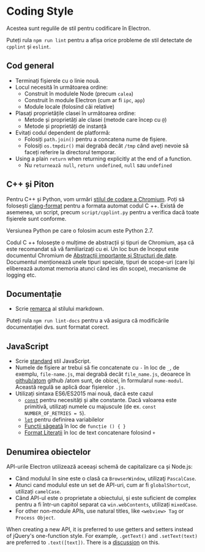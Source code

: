 # Coding Style

Acestea sunt regulile de stil pentru codificare în Electron.

Puteți rula `npm run lint` pentru a afișa orice probleme de stil detectate de `cpplint` și `eslint`.

## Cod general

* Terminați fișierele cu o linie nouă.
* Locul necesită în următoarea ordine:
  * Construit în modulele Node (precum `calea`)
  * Construit în module Electron (cum ar fi `ipc`, `app`)
  * Module locale (folosind căi relative)
* Plasați proprietățile clasei în următoarea ordine:
  * Metode și proprietăți ale clasei (metode care încep cu `@`)
  * Metode și proprietăți de instanță
* Evitați codul dependent de platformă:
  * Folosiți `path.join()` pentru a concatena nume de fișiere.
  * Folosiți `os.tmpdir()` mai degrabă decât `/tmp` când aveți nevoie să faceți referire la directorul temporar.
* Using a plain `return` when returning explicitly at the end of a function.
  * Nu `returnează null`, `return undefined`, `null` sau `undefined`

## C++ și Piton

Pentru C++ și Python, vom urmări [stilul de codare a Chromium](https://www.chromium.org/developers/coding-style). Poți să folosești [clang-format](clang-format.md) pentru a formata automat codul C ++. Există de asemenea, un script, precum `script/cpplint.py` pentru a verifica dacă toate fișierele sunt conforme.

Versiunea Python pe care o folosim acum este Python 2.7.

Codul C ++ folosește o mulțime de abstracții și tipuri de Chromium, așa că este recomandat să vă familiarizați cu ei. Un loc bun de început este documentul Chromium de [Abstracții importante și Structuri de date](https://www.chromium.org/developers/coding-style/important-abstractions-and-data-structures). Documentul menționează unele tipuri speciale, tipuri de scope-uri (care își eliberează automat memoria atunci când ies din scope), mecanisme de logging etc.

## Documentație

* Scrie [remarca](https://github.com/remarkjs/remark) al stilului markdown.

Puteți rula `npm run lint-docs` pentru a vă asigura că modificările documentației dvs. sunt formatat corect.

## JavaScript

* Scrie [standard](https://www.npmjs.com/package/standard) stil JavaScript.
* Numele de fișiere ar trebui să fie concatenate cu `-` în loc de `_`, de exemplu, `file-name.js`, mai degrabă decât `file_name.js`, deoarece în [github/atom](https://github.com/github/atom) github /atom sunt, de obicei, în formularul `nume-modul`. Această regulă se aplică doar fișierelor `.js`.
* Utilizați sintaxa ES6/ES2015 mai nouă, dacă este cazul
  * [`const`](https://developer.mozilla.org/en-US/docs/Web/JavaScript/Reference/Statements/const) pentru necesități și alte constante.  Dacă valoarea este primitivă, utilizați numele cu majuscule (de ex. `const NUMBER_OF_RETRIES = 5`).
  * [`let`](https://developer.mozilla.org/en-US/docs/Web/JavaScript/Reference/Statements/let) pentru definirea variabilelor
  * [Funcții săgeată](https://developer.mozilla.org/en-US/docs/Web/JavaScript/Reference/Functions/Arrow_functions) în loc de `funcție () { }`
  * [Format Literații](https://developer.mozilla.org/en-US/docs/Web/JavaScript/Reference/Template_literals) în loc de text concatenare folosind `+`

## Denumirea obiectelor

API-urile Electron utilizează aceeași schemă de capitalizare ca și Node.js:

* Când modulul în sine este o clasă ca `BrowserWindow`, utilizaţi `PascalCase`.
* Atunci cand modulul este un set de API-uri, cum ar fi `globalShortcut`, utilizați `camelCase`.
* Când API-ul este o proprietate a obiectului, și este suficient de complex pentru a fi într-un capitol separat ca `win.webContents`, utilizați `mixedCase`.
* For other non-module APIs, use natural titles, like `<webview> Tag` or `Process Object`.

When creating a new API, it is preferred to use getters and setters instead of jQuery's one-function style. For example, `.getText()` and `.setText(text)` are preferred to `.text([text])`. There is a [discussion](https://github.com/electron/electron/issues/46) on this.
